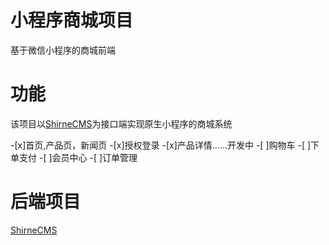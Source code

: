 # 小程序商城项目
基于微信小程序的商城前端

# 功能
该项目以[ShirneCMS](https://gitee.com/shirnecn/ShirneCMS)为接口端实现原生小程序的商城系统<br />

 -[x]首页,产品页，新闻页
 -[x]授权登录
 -[x]产品详情……开发中
 -[ ]购物车
 -[ ]下单支付
 -[ ]会员中心
 -[ ]订单管理

# 后端项目
[ShirneCMS](https://gitee.com/shirnecn/ShirneCMS)